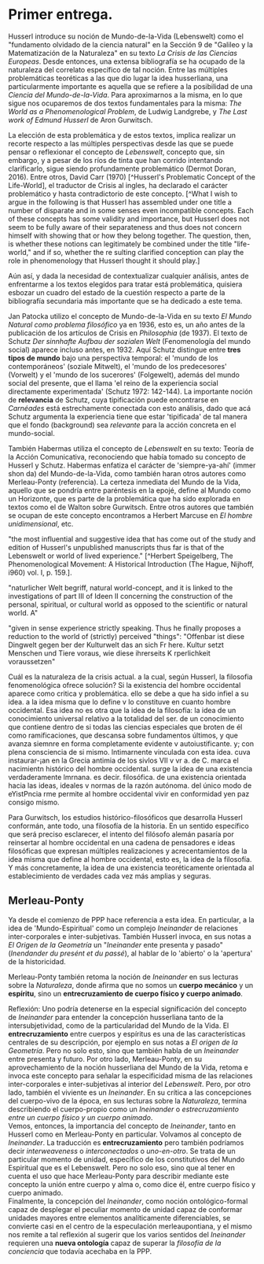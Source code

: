 # Primer entrega.

Husserl introduce su noción de Mundo-de-la-Vida (Lebenswelt) como el "fundamento olvidado de la ciencia natural" en la Sección 9 de "Galileo y la Matematización de la Naturaleza" en su texto _La Crisis de las Ciencias Europeas_. Desde entonces, una extensa bibliografía se ha ocupado de la naturaleza del correlato específico de tal noción. Entre las múltiples problemáticas teoréticas a las que dio lugar la idea husserliana, una particularmente importante es aquella que se refiere a la posibilidad de una _Ciencia del Mundo-de-la-Vida_. Para aproximarnos a la misma, en lo que sigue nos ocuparemos de dos textos fundamentales para la misma: _The World as a Phenomenological Problem_, de Ludwig Landgrebe, y _The Last work of Edmund Husserl_ de Aron Gurwitsch.

La elección de esta problemática y de estos textos, implica realizar un recorte respecto a las múltiples perspectivas desde las que se puede pensar o reflexionar el concepto de _Lebenswelt_, concepto que, sin embargo, y a pesar de los ríos de tinta que han corrido intentando clarificarlo, sigue siendo profundamente problemático (Dermot Doran, 2016). Entre otros, David Carr (1970) [^Husserl's Problematic Concept of the Life-World], el traductor de Crisis al ingles, ha declarado el carácter problemático y hasta contradictorio de este concepto. [^What I wish to argue in the following is that Husserl has assembled under one title a number of disparate and in some senses even incompatible concepts. Each of these concepts has some validity and importance, but Husserl does not seem to be fully aware of their separateness and thus does not concern himself with showing that or how they belong together. The question, then, is whether these notions can legitimately be combined under the title "life-world," and if so, whether the re sulting clarified conception can play the role in phenomenology that Husserl thought it should play.]

Aún así, y dada la necesidad de contextualizar cualquier análisis, antes de enfrentarme a los textos elegídos para tratar está problemática, quisiera esbozar un cuadro del estado de la cuestión respecto a parte de la bibliografía secundaria más importante que se ha dedicado a este tema. 

Jan Patocka utilizo el concepto de Mundo-de-la-Vida en su texto _El Mundo Natural como problema filosófico_ ya en 1936, esto es, un año antes de la publicación de los artículos de Crisis en _Philosophia_ (de 1937). El texto de Schutz _Der sinnhafte Aufbau der sozialen Welt_ (Fenomenología del mundo social) aparece incluso antes, en 1932. Aquí Schutz distingue entre __tres tipos de mundo__ bajo una perspectiva temporal: el 'mundo de los contemporáneos' (soziale Mitwelt), el 'mundo de los predecesores' (Vorwelt) y el 'mundo de los sucerores' (Folgewelt), además del mundo social del presente, que el llama 'el reino de la experiencia social directamente experimentada' (Schutz 1972: 142-144). La importante noción de __relevancia__ de Schutz, cuya tipificación puede encontrarse en _Carnéades_ está estrechamente conectada con esto análisis, dado que acá Schutz argumenta la experiencia tiene que estar 'tipificada' de tal manera que el fondo (background) sea _relevante_ para la acción concreta en el mundo-social.

También Habermas utiliza el concepto de _Lebenswelt_ en su texto: Teoría de la Acción Comunicativa, reconociendo que había tomado su concepto de Husserl y Schutz. Habermas enfatiza el carácter de 'siempre-ya-ahí' (immer shon da) del Mundo-de-la-Vida, como también haran otros autores como Merleau-Ponty (referencia). La certeza inmediata del Mundo de la Vida, aquello que se pondría entre paréntesis en la epojé, define al Mundo como un Horizonte, que es parte de la problemática que ha sido explorada en textos como el de Walton sobre Gurwitsch. Entre otros autores que también se ocupan de este concepto encontramos a Herbert Marcuse en _El hombre unidimensional_, etc.

"the most influential and suggestive idea that has come out of the study and edition of Husserl's unpublished manuscripts thus far is that of the Lebenswelt or world of lived experience." [^Herbert Speigelberg, The Phenomenological Movement: A Historical Introduction (The Hague, Nijhoff, i960) vol. I, p. 159.].

"naturlicher Welt begriff, natural world-concept, and it is linked to the investigations of part III of Ideen II concerning the construction of the personal, spiritual, or cultural world as opposed to the scientific or natural world. A"

"given in sense experience strictly speaking. Thus he finally proposes a reduction to the world of (strictly) perceived "things": "Offenbar ist diese Dingwelt gegen ber der Kulturwelt das an sich Fr here. Kultur setzt Menschen und Tiere voraus, wie diese ihrerseits K rperlichkeit voraussetzen"

Cuál es la naturaleza de la crisis actual. a la cual, según Husserl, la filosofia fenomenológica ofrece solución? Si la existencia del hombre occidental aparece como critica y problemática. ello se debe a que ha sido infiel a su idea. a la idea misma que lo define v lo constituve en cuanto hombre occidental. Esa idea no es otra que la idea de la filosofía: la idea de un conocimiento universal relativo a la totalidad del ser. de un conocimiento que contiene dentro de si todas las ciencias especiales que broten de él como ramificaciones, que descansa sobre fundamentos últimos, y que avanza siemnre en forma completamente evidente v autoiustificante. y; con plena consciencia de si mismo. lntimarnente vinculada con esta idea. cuva instaurar-¡an en la Grecia antimia de los sivlos VII v vr a. de C. marca el nacimientn histórico del hombre occidental. surge la idea de una existencia verdaderamente lmrnana. es decir. filosófica. de una existencia orientada hacia las ideas, ideales v normas de la razón autónoma. del único modo de eYistPncia rme permite al hombre occidental vivir en conformidad yen paz consigo mismo.

Para Gurwitsch, los estudios histórico-filosóficos que desarrolla Husserl conformán, ante todo, una filosofía de la historia. En un sentido específico que será preciso esclarecer, el intento del filósofo alemán pasaría por reinsertar al hombre occidental en una cadena de pensadores e ideas filosóficas que expresan múltiples realizaciones y acrecentamientos de la idea misma que define al hombre occidental, esto es, la idea de la filosofía. Y más concretamente, la idea de una existencia teoréticamente orientada al establecimiento de verdades cada vez más amplias y seguras. 

## Merleau-Ponty

Ya desde el comienzo de PPP hace referencia a esta idea. En particular, a la idea de 'Mundo-Espiritual' como un complejo _Ineinander_ de relaciones inter-corporales e inter-subjetivas. También Husserl invoca, en sus notas a _El Origen de la Geometría_ un "_Ineinander_ ente presenta y pasado" (_Inendander du presént et du passé_), al hablar de lo 'abierto' o la 'apertura' de la historicidad.

Merleau-Ponty también retoma la noción de _Ineinander_ en sus lecturas sobre la _Naturaleza_, donde afirma que no somos un __cuerpo mecánico__ y un __espíritu__, sino un __entrecruzamiento de cuerpo físico y cuerpo animado__. 

Reflexión: Uno podría detenerse en la especial significación del concepto de _Ineinander_ para entender la concepción husserliana tanto de la intersubjetividad, como de la particularidad del Mundo de la Vida. El __entrecruzamiento__ entre cuerpos y espíritus es una de las características centrales de su descripción, por ejemplo en sus notas a _El origen de la Geometría_. Pero no solo esto, sino que también habla de un _Ineinander_ entre presenta y futuro. Por otro lado, Merleau-Ponty, en su aprovechamiento de la noción husserliana del Mundo de la Vida, retoma e invoca este concepto para señalar la especificidad misma de las relaciones inter-corporales e inter-subjetivas al interior del _Lebenswelt_. Pero, por otro lado, también el viviente es un _Ineinander_. En su crítica a las concepciones del cuerpo-vivo de la época, en sus lecturas sobre la _Naturaleza_, termina describiendo el cuerpo-propio como un _Ineinander_ o _estrecruzamiento entre un cuerpo físico y un cuerpo animado_.   
Vemos, entonces, la importancia del concepto de _Ineinander_, tanto en Husserl como en Merleau-Ponty en particular. Volvamos al concepto de _Ineinander_. La traducción es __entrecruzamiento__ pero también podríamos decir _interweaveness_ o _interconectados_ o _uno-en-otro_. Se trata de un particular momento de unidad, específico de los constitutivos del Mundo Espiritual que es el Lebenswelt. Pero no solo eso, sino que al tener en cuenta el uso que hace Merleau-Ponty para describir mediante este concepto la unión entre cuerpo y alma o, como dice él, entre cuerpo físico y cuerpo animado.   
Finalmente, la concepción del _Ineinander_, como noción ontológico-formal capaz de desplegar el peculiar momento de unidad capaz de conformar unidades mayores entre elementos analíticamente diferenciables, se convierte casi en el centro de la especulación merleaupontiana, y el mismo nos remite a tal reflexión al sugerir que los varios sentidos del _Ineinander_ requieren una __nueva ontología__ capaz de superar la _filosofía de la conciencia_ que todavía acechaba en la PPP. 

